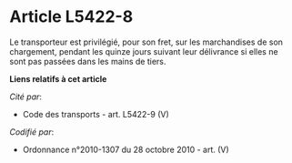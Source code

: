 # Article L5422-8

Le transporteur est privilégié, pour son fret, sur les marchandises de son chargement, pendant les quinze jours suivant leur
délivrance si elles ne sont pas passées dans les mains de tiers.

**Liens relatifs à cet article**

_Cité par_:

  - Code des transports - art. L5422-9 (V)

_Codifié par_:

  - Ordonnance n°2010-1307 du 28 octobre 2010 - art. (V)
